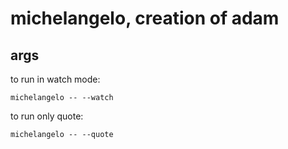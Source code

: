 # michelangelo, creation of adam

## args

to run in watch mode:
```
michelangelo -- --watch
```

to run only quote:
```
michelangelo -- --quote
```
